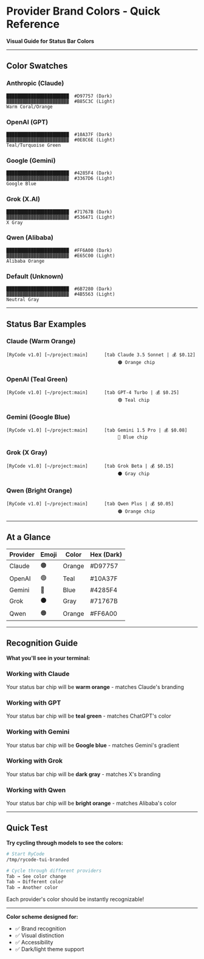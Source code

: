 # Provider Brand Colors - Quick Reference

**Visual Guide for Status Bar Colors**

---

## Color Swatches

### Anthropic (Claude)
```
███████████████████████  #D97757 (Dark)
▓▓▓▓▓▓▓▓▓▓▓▓▓▓▓▓▓▓▓▓▓▓▓  #B85C3C (Light)
Warm Coral/Orange
```

### OpenAI (GPT)
```
███████████████████████  #10A37F (Dark)
▓▓▓▓▓▓▓▓▓▓▓▓▓▓▓▓▓▓▓▓▓▓▓  #0E8C6E (Light)
Teal/Turquoise Green
```

### Google (Gemini)
```
███████████████████████  #4285F4 (Dark)
▓▓▓▓▓▓▓▓▓▓▓▓▓▓▓▓▓▓▓▓▓▓▓  #3367D6 (Light)
Google Blue
```

### Grok (X.AI)
```
███████████████████████  #71767B (Dark)
▓▓▓▓▓▓▓▓▓▓▓▓▓▓▓▓▓▓▓▓▓▓▓  #536471 (Light)
X Gray
```

### Qwen (Alibaba)
```
███████████████████████  #FF6A00 (Dark)
▓▓▓▓▓▓▓▓▓▓▓▓▓▓▓▓▓▓▓▓▓▓▓  #E65C00 (Light)
Alibaba Orange
```

### Default (Unknown)
```
███████████████████████  #6B7280 (Dark)
▓▓▓▓▓▓▓▓▓▓▓▓▓▓▓▓▓▓▓▓▓▓▓  #4B5563 (Light)
Neutral Gray
```

---

## Status Bar Examples

### Claude (Warm Orange)
```
[RyCode v1.0] [~/project:main]      [tab Claude 3.5 Sonnet | 💰 $0.12]
                                         🟠 Orange chip
```

### OpenAI (Teal Green)
```
[RyCode v1.0] [~/project:main]      [tab GPT-4 Turbo | 💰 $0.25]
                                         🟢 Teal chip
```

### Gemini (Google Blue)
```
[RyCode v1.0] [~/project:main]      [tab Gemini 1.5 Pro | 💰 $0.08]
                                         🔵 Blue chip
```

### Grok (X Gray)
```
[RyCode v1.0] [~/project:main]      [tab Grok Beta | 💰 $0.15]
                                         ⚫ Gray chip
```

### Qwen (Bright Orange)
```
[RyCode v1.0] [~/project:main]      [tab Qwen Plus | 💰 $0.05]
                                         🟠 Orange chip
```

---

## At a Glance

| Provider | Emoji | Color | Hex (Dark) |
|----------|-------|-------|------------|
| Claude | 🟠 | Orange | #D97757 |
| OpenAI | 🟢 | Teal | #10A37F |
| Gemini | 🔵 | Blue | #4285F4 |
| Grok | ⚫ | Gray | #71767B |
| Qwen | 🟠 | Orange | #FF6A00 |

---

## Recognition Guide

**What you'll see in your terminal:**

### Working with Claude
Your status bar chip will be **warm orange** - matches Claude's branding

### Working with GPT
Your status bar chip will be **teal green** - matches ChatGPT's color

### Working with Gemini
Your status bar chip will be **Google blue** - matches Gemini's gradient

### Working with Grok
Your status bar chip will be **dark gray** - matches X's branding

### Working with Qwen
Your status bar chip will be **bright orange** - matches Alibaba's color

---

## Quick Test

**Try cycling through models to see the colors:**

```bash
# Start RyCode
/tmp/rycode-tui-branded

# Cycle through different providers
Tab → See color change
Tab → Different color
Tab → Another color
```

Each provider's color should be instantly recognizable!

---

**Color scheme designed for:**
- ✅ Brand recognition
- ✅ Visual distinction
- ✅ Accessibility
- ✅ Dark/light theme support

